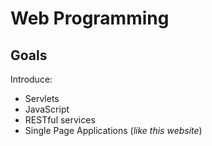 # Web Programming

## Goals
Introduce:
+ Servlets
+ JavaScript
+ RESTful services
+ Single Page Applications (*like this website*)

